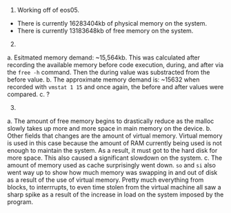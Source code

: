 1. Working off of eos05.
  - There is currently 16283404kb of physical memory on the system.
  - There is currently 13183648kb of free memory on the system.

2.
  a. Esitmated memory demand: ~15,564kb. This was calculated after recording the available memory before code execution, during, and after via the `free -h` command. Then the during value was substracted from the before value.
  b. The approximate memory demand is: ~15632 when recorded with `vmstat 1 15` and once again, the before and after values were compared.
  c. ?

3.
  a. The amount of free memory begins to drastically reduce as the malloc slowly takes up more and more space in main memory on the device.
  b. Other fields that changes are the amount of virtual memory. Virtual memory is used in this case because the amount of RAM currently being used is not enough to maintain the system. As a result, it must got to the hard disk for more space. This also caused a significant slowdown on the system.
  c. The amount of memory used as cache surprisingly went down. `so` and `si` also went way up to show how much memory was swapping in and out of disk as a result of the use of virtual memory. Pretty much everything from blocks, to interrrupts, to even time stolen from the virtual machine all saw a sharp spike as a result of the increase in load on the system imposed by the program.
